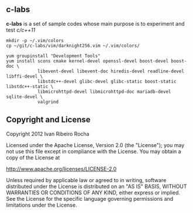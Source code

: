 c-labs
------------

**c-labs**  is a set of sample codes whose main purpose is to experiment and test *c/c++11*

```shell
mkdir -p ~/.vim/colors
cp ~/git/c-labs/vim/darknight256.vim ~/.vim/colors/

yum groupinstall "Development Tools"
yum install scons cmake kernel-devel openssl-devel boost-devel boost-doc \
            libevent-devel libevent-doc hiredis-devel readline-devel libffi-devel \
            libstdc++-devel glibc-devel glibc-static boost-static libstdc++-static \
            libmicrohttpd-devel libmicrohttpd-doc mariadb-devel sqlite-devel \
            valgrind
```

Copyright and License
-----------

Copyright 2012 Ivan Ribeiro Rocha

Licensed under the Apache License, Version 2.0 (the "License");
you may not use this file except in compliance with the License.
You may obtain a copy of the License at

   http://www.apache.org/licenses/LICENSE-2.0

Unless required by applicable law or agreed to in writing, software
distributed under the License is distributed on an "AS IS" BASIS,
WITHOUT WARRANTIES OR CONDITIONS OF ANY KIND, either express or implied.
See the License for the specific language governing permissions and
limitations under the License.
